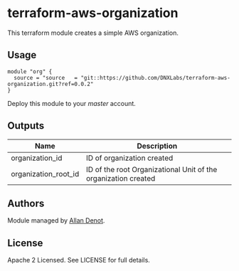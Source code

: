 # terraform-aws-organization

This terraform module creates a simple AWS organization.

## Usage

```hcl
module "org" {
  source = "source   = "git::https://github.com/DNXLabs/terraform-aws-organization.git?ref=0.0.2"
}
```

Deploy this module to your _master_ account.

## Outputs

| Name | Description |
|------|-------------|
| organization\_id | ID of organization created |
| organization\_root\_id | ID of the root Organizational Unit of the organization created |

## Authors

Module managed by [Allan Denot](https://github.com/adenot).

## License

Apache 2 Licensed. See LICENSE for full details.